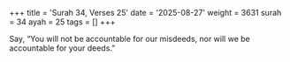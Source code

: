 +++
title = 'Surah 34, Verses 25'
date = '2025-08-27'
weight = 3631
surah = 34
ayah = 25
tags = []
+++

Say, “You will not be accountable for our misdeeds, nor will we be accountable for your deeds.”